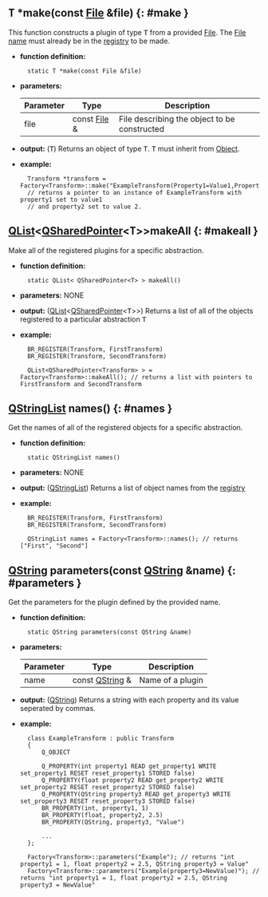 ## <tt>T</tt> \*make(const [File](../file/file.md) &file) {: #make }

This function constructs a plugin of type <tt>T</tt> from a provided [File](../file/file.md). The [File](../file/file.md) [name](../file/members.md#name) must already be in the [registry](members.md#registry) to be made.

* **function definition:**

        static T *make(const File &file)

* **parameters:**

    Parameter | Type | Description
    --- | --- | ---
    file | const [File](../file/file.md) & | File describing the object to be constructed

* **output:** (<tt>T</tt>) Returns an object of type <tt>T</tt>. <tt>T</tt> must inherit from [Object](../object/object.md).
* **example:**

        Transform *transform = Factory<Transform>::make("ExampleTransform(Property1=Value1,Property2=Value2)");
        // returns a pointer to an instance of ExampleTransform with property1 set to value1
        // and property2 set to value 2.

## [QList][QList]&lt;[QSharedPointer][QSharedPointer]&lt;<tt>T</tt>&gt;&gt;makeAll {: #makeall }

Make all of the registered plugins for a specific abstraction.

* **function definition:**

        static QList< QSharedPointer<T> > makeAll()

* **parameters:** NONE
* **output:** ([QList][QList]&lt;[QSharedPointer][QSharedPointer]&lt;<tt>T</tt>&gt;&gt;) Returns a list of all of the objects registered to a particular abstraction <tt>T</tt>
* **example:**

        BR_REGISTER(Transform, FirstTransform)
        BR_REGISTER(Transform, SecondTransform)

        QList<QSharedPointer<Transform> > = Factory<Transform>::makeAll(); // returns a list with pointers to FirstTransform and SecondTransform


## [QStringList][QStringList] names() {: #names }

Get the names of all of the registered objects for a specific abstraction.

* **function definition:**

        static QStringList names()

* **parameters:** NONE
* **output:** ([QStringList][QStringList]) Returns a list of object names from the [registry](members.md#registry)
* **example:**

        BR_REGISTER(Transform, FirstTransform)
        BR_REGISTER(Transform, SecondTransform)

        QStringList names = Factory<Transform>::names(); // returns ["First", "Second"]


## [QString][QString] parameters(const [QString][QString] &name) {: #parameters }

Get the parameters for the plugin defined by the provided name.

* **function definition:**

        static QString parameters(const QString &name)

* **parameters:**

    Parameter | Type | Description
    --- | --- | ---
    name | const [QString][QString] & | Name of a plugin

* **output:** ([QString][QString]) Returns a string with each property and its value seperated by commas.
* **example:**

        class ExampleTransform : public Transform
        {
            Q_OBJECT

            Q_PROPERTY(int property1 READ get_property1 WRITE set_property1 RESET reset_property1 STORED false)
            Q_PROPERTY(float property2 READ get_property2 WRITE set_property2 RESET reset_property2 STORED false)
            Q_PROPERTY(QString property3 READ get_property3 WRITE set_property3 RESET reset_property3 STORED false)
            BR_PROPERTY(int, property1, 1)
            BR_PROPERTY(float, property2, 2.5)
            BR_PROPERTY(QString, property3, "Value")

            ...
        };

        Factory<Transform>::parameters("Example"); // returns "int property1 = 1, float property2 = 2.5, QString property3 = Value"
        Factory<Transform>::parameters("Example(property3=NewValue)"); // returns "int property1 = 1, float property2 = 2.5, QString property3 = NewValue"

<!-- Links -->
[QString]: http://doc.qt.io/qt-5/QString.html "QString"
[QStringList]: http://doc.qt.io/qt-5/qstringlist.html "QStringList"
[QList]: http://doc.qt.io/qt-5/QList.html "QList"
[QSharedPointer]: http://doc.qt.io/qt-5/qsharedpointer.html "QSharedPointer"
